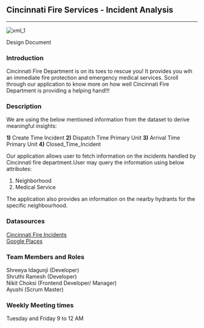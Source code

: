 
## Cincinnati Fire Services - Incident Analysis

---


![xml_1](https://user-images.githubusercontent.com/77543344/111858065-5f838600-890c-11eb-9bf1-e7615c090d28.jpeg)

Design Document


### Introduction
Cincinnati Fire Department is on its toes to rescue you! It provides you wih an immediate fire protection and emergency medical services.
Scroll through our application to know more on how well Cincinnati Fire Department is providing a helping hand!!!


### Description
We are using the below mentioned information from the dataset to derive meaningful insights: 

**1)** Create Time Incident 
**2)** Dispatch Time Primary Unit 
**3)** Arrival Time Primary Unit 
**4)** Closed_Time_Incident 
 
Our application allows user to fetch information on the incidents handled by Cincinnati fire department.User may query the information using below attributes:

1.    Neighborhood
2.    Medical Service

The application also provides an information on the nearby hydrants for the specific neighbourhood.


### Datasources
[Cincinnati Fire Incidents](https://data.cincinnati-oh.gov/Efficient-Service-Delivery/City-of-Cincinnati-Employees-w-Salaries/wmj4-ygbf/data)  
[Google Places](https://developers.google.com/maps/documentation/places/web-service/overview)

### Team Members and Roles
Shreeya Idagunji (Developer)  
Shruthi Ramesh (Developer)  
Nikit Choksi (Frontend Developer/ Manager)  
Ayushi (Scrum Master)  

### Weekly Meeting times
Tuesday and Friday 9 to 12 AM
